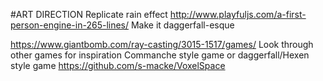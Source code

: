 #ART DIRECTION
Replicate rain effect http://www.playfuljs.com/a-first-person-engine-in-265-lines/
Make it daggerfall-esque

https://www.giantbomb.com/ray-casting/3015-1517/games/ Look through other games for inspiration
Commanche style game or daggerfall/Hexen style game
https://github.com/s-macke/VoxelSpace
